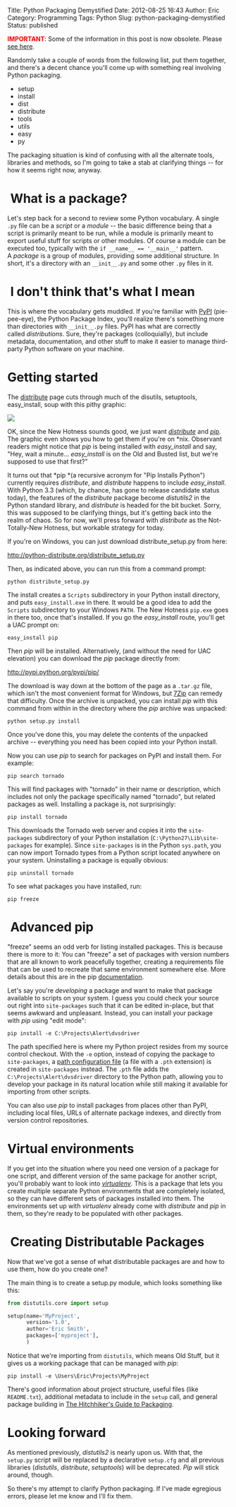 Title: Python Packaging Demystified
Date: 2012-08-25 16:43
Author: Eric
Category: Programming
Tags: Python
Slug: python-packaging-demystified
Status: published

**<span style="color: #ff0000;">IMPORTANT</span>**: Some of the
information in this post is now obsolete. Please [see
here]({filename}/python-packaging-2013.md‎).

Randomly take a couple of words from the following list, put them together, and
there's a decent chance you'll come up with something real involving Python
packaging.

-   setup
-   install
-   dist
-   distribute
-   tools
-   utils
-   easy
-   py

The packaging situation is kind of confusing with all the alternate
tools, libraries and methods, so I'm going to take a stab at clarifying
things -- for how it seems right now, anyway.

<!--more-->

 What is a package?
===================

Let's step back for a second to review some Python vocabulary. A single
`.py` file can be a *script* or a *module* -- the basic difference being
that a script is primarily meant to be run, while a module is primarily
meant to export useful stuff for scripts or other modules. Of course a
module can be executed too, typically with the
`if __name__ == '__main__'` pattern. A *package* is a group of modules,
providing some additional structure. In short, it's a directory with an
`__init__.py` and some other `.py` files in it.

 I don't think that's what I mean
=================================

This is where the vocabulary gets muddled. If you're familiar with
[PyPI](http://pypi.python.org) (pie-pee-eye), the Python Package Index,
you'll realize there's something more than directories with
`__init__.py` files. PyPI has what are correctly called *distributions*.
Sure, they're packages (colloquially), but include metadata,
documentation, and other stuff to make it easier to manage third-party
Python software on your machine.

Getting started
===============

The [distribute](http://packages.python.org/distribute/) page cuts
through much of the disutils, setuptools, easy\_install, soup with this
pithy graphic:

![](http://python-distribute.org/pip_distribute.png)

OK, since the New Hotness sounds good, we just want
[*distribute*](http://packages.python.org/distribute/) and
[*pip*](http://www.pip-installer.org/en/latest/index.html). The graphic
even shows you how to get them if you're on \*nix. Observant readers
might notice that *pip* is being installed with *easy\_install* and say,
"Hey, wait a minute... *easy\_install* is on the Old and Busted list,
but we're supposed to use that first?"

It turns out that *pip *(a recursive acronym for "Pip Installs Python")
currently requires *distribute*, and *distribute* happens to include
*easy\_install*. With Python 3.3 (which, by chance, has gone to release
candidate status today), the features of the *distribute* package become
*distutils2* in the Python standard library, and *distribute* is headed
for the bit bucket. Sorry, this was supposed to be clarifying things,
but it's getting back into the realm of chaos. So for now, we'll press
forward with *distribute* as the Not-Totally-New Hotness, but workable
strategy for today.

If you're on Windows, you can just download distribute\_setup.py from
here:

<http://python-distribute.org/distribute_setup.py>

Then, as indicated above, you can run this from a command prompt:

    python distribute_setup.py

The install creates a `Scripts` subdirectory in your Python install
directory, and puts `easy_install.exe` in there. It would be a good idea
to add the `Scripts` subdirectory to your Windows `PATH`. The New
Hotness `pip.exe` goes in there too, once that's installed. If you go
the *easy\_install* route, you'll get a UAC prompt on:

    easy_install pip

Then *pip* will be installed. Alternatively, (and without the need for
UAC elevation) you can download the *pip* package directly from:

<http://pypi.python.org/pypi/pip/>

The download is way down at the bottom of the page as a `.tar.gz` file,
which isn't the most convenient format for Windows, but
[7Zip](http://www.7-zip.org/) can remedy that difficulty. Once the
archive is unpacked, you can install *pip* with this command from within
in the directory where the *pip* archive was unpacked:

    python setup.py install

Once you've done this, you may delete the contents of the unpacked
archive -- everything you need has been copied into your Python install.

Now you can use *pip* to search for packages on PyPI and install them.
For example:

    pip search tornado

This will find packages with "tornado" in their name or description,
which includes not only the package specifically named "tornado", but
related packages as well. Installing a package is, not surprisingly:

    pip install tornado

This downloads the Tornado web server and copies it into the
`site-packages` subdirectory of your Python installation
(`C:\Python27\Lib\site-packages` for example). Since `site-packages` is
in the Python `sys.path`, you can now import Tornado types from a Python
script located anywhere on your system. Uninstalling a package is
equally obvious:

    pip uninstall tornado

To see what packages you have installed, run:

    pip freeze

 Advanced pip
=============

"freeze" seems an odd verb for listing installed packages. This is
because there is more to it: You can "freeze" a set of packages with
version numbers that are all known to work peacefully together, creating
a requirements file that can be used to recreate that same environment
somewhere else. More details about this are in the pip
[documentation](http://www.pip-installer.org/en/latest/requirements.html).

Let's say you're *developing* a package and want to make that package
available to scripts on your system. I guess you could check your source
out right into `site-packages` such that it can be edited in-place, but
that seems awkward and unpleasant. Instead, you can install your package
with *pip* using "edit mode":

    pip install -e C:\Projects\Alert\dvsdriver

The path specified here is where my Python project resides from my
source control checkout. With the `-e` option, instead of copying the
package to `site-packages`, a [path configuration
file](http://docs.python.org/library/site.html) (a file with a `.pth`
extension) is created in `site-packages` instead. The `.pth` file adds
the `C:\Projects\Alert\dvsdriver` directory to the Python path, allowing
you to develop your package in its natural location while still making
it available for importing from other scripts.

You can also use *pip* to install packages from places other than PyPI,
including local files, URLs of alternate package indexes, and directly
from version control repositories.

Virtual environments
====================

If you get into the situation where you need one version of a package
for one script, and different version of the same package for another
script, you'll probably want to look into
*[virtualenv](http://www.virtualenv.org/en/latest/index.html)*. This is
a package that lets you create multiple separate Python environments
that are completely isolated, so they can have different sets of
packages installed into them. The environments set up with *virtualenv*
already come with *distribute* and *pip* in them, so they're ready to be
populated with other packages.

 Creating Distributable Packages
================================

Now that we've got a sense of what distributable packages are and how to
use them, how do you create one?

The main thing is to create a setup.py module, which looks something
like this:

```python
from distutils.core import setup

setup(name='MyProject',
      version='1.0',
      author='Eric Smith',
      packages=['myproject'],
      )
```

Notice that we're importing from `distutils`, which means Old Stuff, but
it gives us a working package that can be managed with *pip*:

    pip install -e \Users\Eric\Projects\MyProject

There's good information about project structure, useful files (like
`README.txt`), additional metadata to include in the `setup` call, and
general package building in [The Hitchhiker's Guide to
Packaging](http://guide.python-distribute.org/creation.html).

Looking forward
===============

As mentioned previously, *distutils2* is nearly upon us. With that, the
`setup.py` script will be replaced by a declarative `setup.cfg` and all
previous libraries (*distutils*, *distribute*, *setuptools*) will be
deprecated. *Pip* will stick around, though.

So there's my attempt to clarify Python packaging. If I've made
egregious errors, please let me know and I'll fix them.
